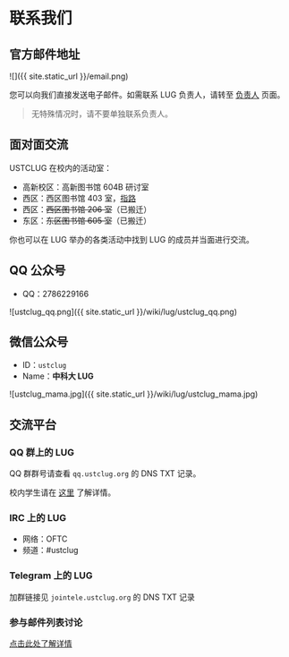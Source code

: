 ---
---

# 联系我们

## 官方邮件地址

![]({{ site.static_url }}/email.png)

您可以向我们直接发送电子邮件。如需联系 LUG 负责人，请转至 [负责人](person-in-charge/) 页面。

> 无特殊情况时，请不要单独联系负责人。

## 面对面交流

USTCLUG 在校内的活动室：

- 高新校区：高新图书馆 604B 研讨室
- 西区：西区图书馆 403 室，[指路](/news/2024/05/403/)
- 西区：~~西区图书馆 206 室~~（已搬迁）
- 东区：~~东区图书馆 605 室~~（已搬迁）

你也可以在 LUG 举办的各类活动中找到 LUG 的成员并当面进行交流。

## QQ 公众号

- QQ：2786229166

![ustclug_qq.png]({{ site.static_url }}/wiki/lug/ustclug_qq.png)

## 微信公众号

- ID：`ustclug`
- Name：**中科大 LUG**

![ustclug_mama.jpg]({{ site.static_url }}/wiki/lug/ustclug_mama.jpg)

## 交流平台

### QQ 群上的 LUG

QQ 群群号请查看 `qq.ustclug.org` 的 DNS TXT 记录。

校内学生请在 [这里](contribute/) 了解详情。

### IRC 上的 LUG

- 网络：OFTC
- 频道：#ustclug

### Telegram 上的 LUG

加群链接见 `jointele.ustclug.org` 的 DNS TXT 记录

### 参与邮件列表讨论

[点击此处了解详情](mailinglist/)

